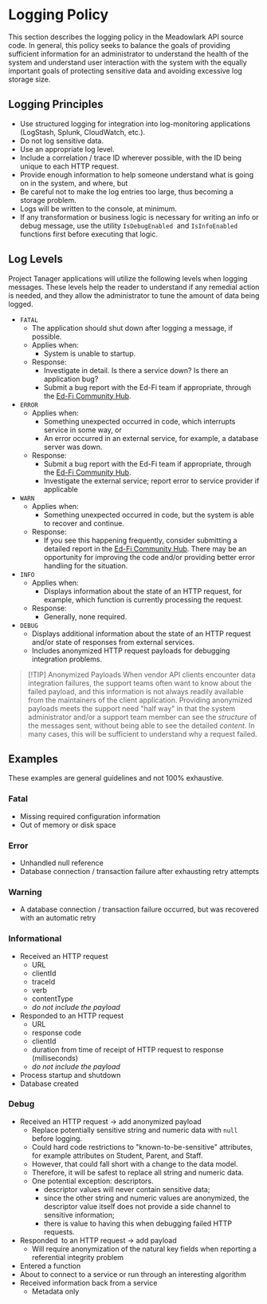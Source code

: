 # Logging Policy

This section describes the logging policy in the Meadowlark API source code. In
general, this policy seeks to balance the goals of providing sufficient
information for an administrator to understand the health of the system and
understand user interaction with the system with the equally important goals of
protecting sensitive data and avoiding excessive log storage size.

## Logging Principles

* Use structured logging for integration into log-monitoring applications
  (LogStash, Splunk, CloudWatch, etc.).
* Do not log sensitive data.
* Use an appropriate log level.
* Include a correlation / trace ID wherever possible, with the ID being unique
  to each HTTP request.
* Provide enough information to help someone understand what is going on in the
  system, and where, but
* Be careful not to make the log entries too large, thus becoming a storage
  problem.
* Logs will be written to the console, at minimum.
* If any transformation or business logic is necessary for writing an info or
  debug message, use the utility `IsDebugEnabled`  and `IsInfoEnabled` functions
  first before executing that logic.

## Log Levels

Project Tanager applications will utilize the following levels when logging
messages. These levels help the reader to understand if any remedial action is
needed, and they allow the administrator to tune the amount of data being
logged.

* `FATAL`
  * The application should shut down after logging a message, if possible.
  * Applies when:
    * System is unable to startup.
  * Response:
    * Investigate in detail. Is there a service down? Is there an application bug?
    * Submit a bug report with the Ed-Fi team if appropriate, through the [Ed-Fi
      Community Hub](https://success.ed-fi.org).
* `​ERROR`
  * Applies when:
    * Something unexpected occurred in code, which interrupts service in some
      way, or
    * An error occurred in an external service, for example, a database server
      was down.
  * Response:
    * Submit a bug report with the Ed-Fi team if appropriate, through the [Ed-Fi
      Community Hub](https://success.ed-fi.org).
    * Investigate the external service; report error to service provider if
      applicable
* `WARN`
  * Applies when:
    * Something unexpected occurred in code, but the system is able to recover
      and continue.
  * Response:
    * If you see this happening frequently, consider submitting a detailed
      report in the [Ed-Fi Community Hub](https://success.ed-fi.org). There may
      be an opportunity for improving the code and/or providing better error
      handling for the situation.
* `INFO`
  * Applies when:
    * Displays information about the state of an HTTP request, for example,
      which function is currently processing the request.
  * Response:
    * Generally, none required.
* `DEBUG`
  * Displays additional information about the state of an HTTP request and/or
    state of responses from external services.
  * Includes anonymized HTTP request payloads for debugging integration
    problems.

> [!TIP] Anonymized Payloads
> When vendor API clients encounter data integration
> failures, the support teams often want to know about the failed payload, and this
> information is not always readily available from the maintainers of the client
> application. Providing anonymized payloads meets the support need "half way"
> in that the system administrator and/or a support team member can see
> the _structure_ of the messages sent, without being able to see the
> detailed _content_. In many cases, this will be sufficient to understand why a
> request failed.

## Examples

These examples are general guidelines and not 100% exhaustive.

### Fatal

* Missing required configuration information
* Out of memory or disk space

### Error

* Unhandled null reference
* Database connection / transaction failure after exhausting retry attempts

### Warning

* A database connection / transaction failure occurred, but was recovered with
  an automatic retry

### Informational

* Received an HTTP request
  * URL
  * clientId
  * traceId
  * verb
  * contentType
  * _do not include the payload_
* Responded to an HTTP request
  * URL
  * response code
  * clientId
  * duration from time of receipt of HTTP request to response (milliseconds)
  * _do not include the payload_
* Process startup and shutdown
* Database created

### Debug

* Received an HTTP request → add anonymized payload
  * Replace potentially sensitive string and numeric data with `null`  before
    logging.
  * Could hard code restrictions to "known-to-be-sensitive" attributes, for
    example attributes on Student, Parent, and Staff.
  * However, that could fall short with a change to the data model.
  * Therefore, it will be safest to replace all string and numeric data.
  * One potential exception: descriptors.
    * descriptor values will never contain sensitive data;
    * since the other string and numeric values are anonymized, the descriptor
      value itself does not provide a side channel to sensitive information;
    * there is value to having this when debugging failed HTTP requests.
* Responded  to an HTTP request → add payload
  * Will require anonymization of the natural key fields when reporting a
    referential integrity problem
* Entered a function
* About to connect to a service or run through an interesting algorithm
* Received information back from a service
  * Metadata only
